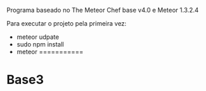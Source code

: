 Programa baseado no The Meteor Chef base v4.0 e Meteor 1.3.2.4

Para executar o projeto pela primeira vez:

- meteor udpate
- sudo npm install
- meteor
===========
# Base3

